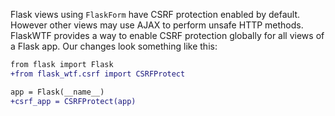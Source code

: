Flask views using `FlaskForm` have CSRF protection enabled by default. However other views may use AJAX to perform unsafe HTTP methods. FlaskWTF provides a way to enable CSRF protection globally for all views of a Flask app.
Our changes look something like this:

```diff
from flask import Flask
+from flask_wtf.csrf import CSRFProtect

app = Flask(__name__)
+csrf_app = CSRFProtect(app)
```
